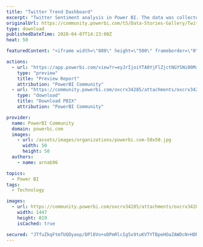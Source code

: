 ```yaml
---
title: "Twitter Trend Dashboard"
excerpt: "Twitter Sentiment analysis in Power BI. The data was collected using Python. Refer to this link to read about the data collection process:"
originalUrl: https://community.powerbi.com/t5/Data-Stories-Gallery/Twitter-Trend-Dashboard/m-p/1013684
type: download
publishedDateTime: 2020-04-07T14:23:00Z
heat: 50

featuredContent: "<iframe width=\"800\" height=\"500\" frameborder=\"0\" src=\"https://app.powerbi.com/view?r=eyJrIjoiYTA0YjFlZjctNGY5Ni00MzQ2LTkzYTQtYWQ4YzNiNTU3YjJkIiwidCI6IjgwZjIzZjRhLTkxYTQtNDU2Ni04ZGIxLTNiY2FiYjIxZDFjYiIsImMiOjF9\"></iframe>"

actions:
  - url: "https://app.powerbi.com/view?r=eyJrIjoiYTA0YjFlZjctNGY5Ni00MzQ2LTkzYTQtYWQ4YzNiNTU3YjJkIiwidCI6IjgwZjIzZjRhLTkxYTQtNDU2Ni04ZGIxLTNiY2FiYjIxZDFjYiIsImMiOjF9"
    type: "preview"
    title: "Preview Report"
    attribution: "PowerBI Community"
  - url: "https://community.powerbi.com/oxcrx34285/attachments/oxcrx34285/DataStoriesGallery/3705/2/tweet%20dashboard.pbix"
    type: "download"
    title: "Download PBIX"
    attribution: "PowerBI Community"

provider:
  name: PowerBI Community
  domain: powerbi.com
  images:
    - url: /assets/images/organizations/powerbi.com-50x50.jpg
      width: 50
      height: 50
  authors:
    - name: arnab96

topics:
  - Power BI
tags:
  - Technology

images:
  - url: https://community.powerbi.com/oxcrx34285/attachments/oxcrx34285/DataStoriesGallery/3705/1/tweet-dashboard.PNG
    width: 1447
    height: 819
    isCached: true

secured: "JTfuZkqFtmTUQDyaop/DPl8Vo+oDPmRlcIg5x9tuKVTYTBpeHOaZAWDcN+HDN2Mghw5F74OridWgsJ88MGqpEVJpEtceQ6iZhGY5zndPZPrNg1h90S74H/GKrgAn8vGrpfmXcHS8b327XO6CnRsHnyVSl4/b9rWv6MKoliV+HLCr00ZqLzW7zjo4Q6Dq0TtUx6BoyCbS87NkxhKAUvx6AzI0D2RhL+VwRWNUvte0AY3oA9nxNjs33RjdiURDkBtGD6zVzPjePL/RIBqUbroliQqPTqBaeH8dVxTKvWzln+lkRQtd4FUOPicErMtUCZoxdoHQ5qhQe4lUmd1gJ/ioeHh9Xd2NK6mbtYwM/ydPzJV6z6L1DDtgi2sArd60AUR7bjwd4zjuc6Pn94g3wMMJ1Q==;YP3CEM3q0hzWqPoAgriopg=="
---
```


